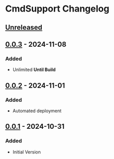 <!-- Keep a Changelog guide -> https://keepachangelog.com -->

# CmdSupport Changelog

## [Unreleased]

## [0.0.3] - 2024-11-08

### Added

- Unlimited **Until Build**

## [0.0.2] - 2024-11-01

### Added

- Automated deployment

## [0.0.1] - 2024-10-31

### Added

- Initial Version

[Unreleased]: https://github.com/Cazayus/CmdSupport/compare/v0.0.3...HEAD
[0.0.3]: https://github.com/Cazayus/CmdSupport/compare/v0.0.2...v0.0.3
[0.0.2]: https://github.com/Cazayus/CmdSupport/compare/v0.0.1...v0.0.2
[0.0.1]: https://github.com/Cazayus/CmdSupport/commits/v0.0.1
